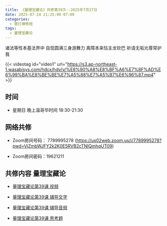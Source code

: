 ```yaml
---
title: 《量理宝藏论》共修第39次--2025年7月27日
date: 2025-07-24 21:25:00-07:00
categories:
  - 慧灯禅修班
tags:
  - 量理宝藏论
---
```

诸法等性本基法界中 自现圆满三身游舞力 离障本来怙主龙钦巴 祈请无垢光尊常护我

{{< videotag id="video1" url="https://s3.ap-northeast-1.wasabisys.com/hdcx/hdv/v/%E8%90%A8%E8%BF%A6%E7%8F%AD%E6%99%BA%E8%BE%BE%E7%A5%88%E7%A5%B7%E6%96%87.mp4" >}}

## 时间


* 星期日 晚上温哥华时间 18:30-21:30


## 网络共修


* Zoom房间号码： 7789995278 (https://us02web.zoom.us/j/7789995278?pwd=VjZmbWJFY2k2K0E5RVB2cTNIQmhqUT09)


* Zoom房间密码：19621211


## 共修内容 量理宝藏论


* [量理宝藏论第39课 视频](https://huidengchanxiu.net/refs/llbzl/llbzl-07#%E7%AC%AC%E4%B8%89%E5%8D%81%E4%B9%9D%E8%AF%BE)

* [量理宝藏论第39课 辅导文字](https://huidengchanxiu.net/refs/llbzl/llbzl-07#%E7%AC%AC%E4%B8%89%E5%8D%81%E4%B9%9D%E8%AF%BE%E8%BE%85%E5%AF%BC)

* [量理宝藏论第39课 辅导音频](https://box.hdcxb.net/%E7%A6%85%E4%BF%AE%E7%8F%AD/037-%E9%87%8F%E7%90%86%E5%AE%9D%E8%97%8F%E8%AE%BA/%E8%BE%85%E5%AF%BC-%E6%99%BA%E8%AF%9A%E5%A0%AA%E5%B8%83%E7%AC%AC1%E6%AC%A1%E8%AE%B2%E8%A7%A3%E4%BA%8E2006%E8%87%B307%E5%B9%B4?page=2)

* [量理宝藏论第39课 思考题 ](https://huidengchanxiu.net/refs/llbzl/llbzl-qa#%E7%AC%AC39%E8%AF%BE)


